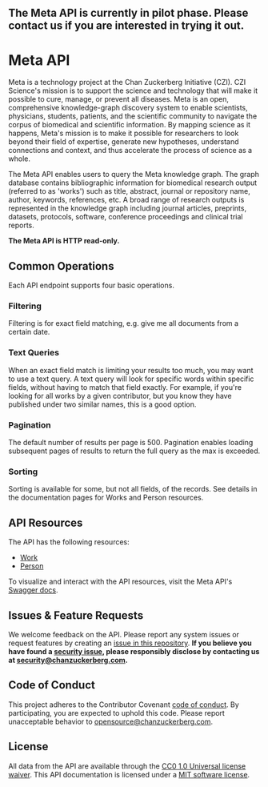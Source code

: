 ## The Meta API is currently in pilot phase. Please contact us if you are interested in trying it out.

# Meta API
Meta is a technology project at the Chan Zuckerberg Initiative (CZI). CZI Science's mission is to support the science and technology that will make it possible to cure, manage, or prevent all diseases. Meta is an open, comprehensive knowledge-graph discovery system to enable scientists, physicians, students, patients, and the scientific community to navigate the corpus of biomedical and scientific information. By mapping science as it happens, Meta's mission is to make it possible for researchers to look beyond their field of expertise, generate new hypotheses, understand connections and context, and thus accelerate the process of science as a whole. 

The Meta API enables users to query the Meta knowledge graph. The graph database contains bibliographic information for biomedical research output (referred to as 'works') such as title, abstract, journal or repository name, author, keywords, references, etc. A broad range of research outputs is represented in the knowledge graph including journal articles, preprints, datasets, protocols, software, conference proceedings and clinical trial reports.

__The Meta API is HTTP read-only.__

## Common Operations
Each API endpoint supports four basic operations. 

### Filtering
Filtering is for exact field matching, e.g. give me all documents from a certain date.

### Text Queries
When an exact field match is limiting your results too much, you may want to use a text query. A text query will look for specific words 
within specific fields, without having to match that field exactly. For example, if you're looking for all works by a given contributor, but you
know they have published under two similar names, this is a good option.

### Pagination
The default number of results per page is 500. Pagination enables loading subsequent pages of results to return the full query as the max is exceeded.

### Sorting
Sorting is available for some, but not all fields, of the records. See details in the documentation pages for Works and Person resources.

## API Resources
The API has the following resources:
* [Work](works.md)
* [Person](persons.md)

To visualize and interact with the API resources, visit the Meta API's [Swagger docs](https://api-docs.meta.org/).

## Issues & Feature Requests
We welcome feedback on the API. Please report any system issues or request features by creating an [issue in this repository](https://github.com/chanzuckerberg/meta-kg-api-documentation/issues).
__If you believe you have found a [security issue](https://github.com/chanzuckerberg/meta-kg-api-documentation/blob/main/SECURITY.md), please responsibly disclose by contacting us at security@chanzuckerberg.com.__

## Code of Conduct 
This project adheres to the Contributor Covenant [code of conduct](https://github.com/chanzuckerberg/.github/blob/master/CODE_OF_CONDUCT.md). By participating, you are expected to uphold this code. Please report unacceptable behavior to opensource@chanzuckerberg.com.

## License
All data from the API are available through the [CC0 1.0 Universal license waiver](https://creativecommons.org/publicdomain/zero/1.0/deed.en). This API documentation is licensed under a [MIT software license](https://github.com/chanzuckerberg/meta-kg-api-documentation/blob/main/LICENSE.md).
